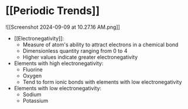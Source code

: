 # [[Periodic Trends]]
![[Screenshot 2024-09-09 at 10.27.16 AM.png]]
- [[Electronegativity]]:
    - Measure of atom's ability to attract electrons in a chemical bond
    - Dimensionless quantity ranging from 0 to 4
    - Higher values indicate greater electronegativity
- Elements with high electronegativity:
    - Fluorine
    - Oxygen
    - Tend to form ionic bonds with elements with low electronegativity
- Elements with low electronegativity:
    - Sodium
    - Potassium